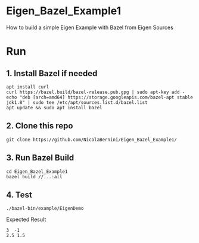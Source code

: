 # Eigen_Bazel_Example1
How to build a simple Eigen Example with Bazel from Eigen Sources 

# Run 

## 1. Install Bazel if needed 

```
apt install curl
curl https://bazel.build/bazel-release.pub.gpg | sudo apt-key add -
echo "deb [arch=amd64] https://storage.googleapis.com/bazel-apt stable jdk1.8" | sudo tee /etc/apt/sources.list.d/bazel.list
apt update && sudo apt install bazel
```




## 2. Clone this repo 

```
git clone https://github.com/NicolaBernini/Eigen_Bazel_Example1/
```







## 3. Run Bazel Build 

```
cd Eigen_Bazel_Example1
bazel build //...:all
```




## 4. Test 

```
./bazel-bin/example/EigenDemo
```

Expected Result 

```
3  -1
2.5 1.5
```




